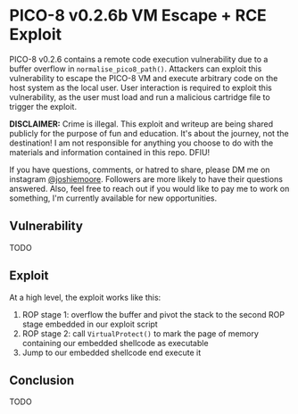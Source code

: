 # PICO-8 v0.2.6b VM Escape + RCE Exploit

PICO-8 v0.2.6 contains a remote code execution vulnerability due to a buffer overflow in `normalise_pico8_path()`. Attackers
can exploit this vulnerability to escape the PICO-8 VM and execute arbitrary code on the host system as the local user. User
interaction is required to exploit this vulnerability, as the user must load and run a malicious cartridge file to trigger
the exploit.

**DISCLAIMER:** Crime is illegal. This exploit and writeup are being shared publicly for the purpose of fun and education.
It's about the journey, not the destination! I am not responsible for anything you choose to do with the materials and
information contained in this repo. DFIU!

If you have questions, comments, or hatred to share, please DM me on instagram [@joshiemoore](https://instagram.com/joshiemoore).
Followers are more likely to have their questions answered. Also, feel free to reach out if you would like to pay me to work
on something, I'm currently available for new opportunities. 

## Vulnerability
TODO

## Exploit
At a high level, the exploit works like this:
1. ROP stage 1: overflow the buffer and pivot the stack to the second ROP stage embedded in our exploit script
2. ROP stage 2: call `VirtualProtect()` to mark the page of memory containing our embedded shellcode as executable
3. Jump to our embedded shellcode end execute it

## Conclusion
TODO

